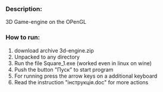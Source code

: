 ### Description: 
3D Game-engine on the OPenGL      


### How to run:   
1. download archive 3d-engine.zip     
2. Unpacked to any directory  
3. Run the file Square_1.exe (worked even in linux on wine)
4. Push the button "Пуск" to start program  
5. For running press the arrow keys on a additional keyboard
6. Read the instruction "інструкція.doc" for more actions  

